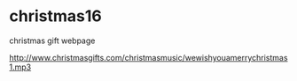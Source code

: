 # christmas16
christmas gift webpage

http://www.christmasgifts.com/christmasmusic/wewishyouamerrychristmas1.mp3

